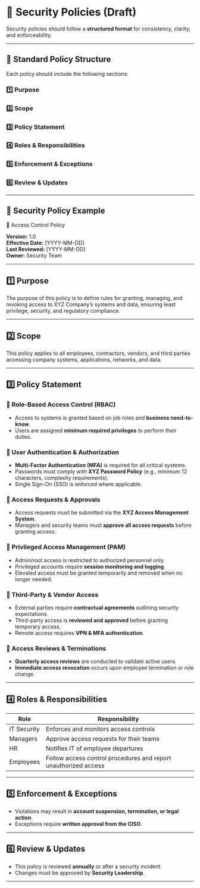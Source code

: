 # 📜 Security Policies (Draft)  

Security policies should follow a **structured format** for consistency, clarity, and enforceability.  

---

## 📌 Standard Policy Structure  

Each policy should include the following sections:  

### 1️⃣ Purpose  

### 2️⃣ Scope  

### 3️⃣ Policy Statement  

### 4️⃣ Roles & Responsibilities  

### 5️⃣ Enforcement & Exceptions   

### 6️⃣ Review & Updates  

---

## 📌 Security Policy Example 
🔐 Access Control Policy  

**Version:** 1.0  
**Effective Date:** [YYYY-MM-DD]  
**Last Reviewed:** [YYYY-MM-DD]  
**Owner:** Security Team  

---

## 1️⃣ Purpose  
The purpose of this policy is to define rules for granting, managing, and revoking access to XYZ Company’s systems and data, ensuring least privilege, security, and regulatory compliance.  

---

## 2️⃣ Scope  
This policy applies to all employees, contractors, vendors, and third parties accessing company systems, applications, networks, and data.  

---

## 3️⃣ Policy Statement  

### 🔹 Role-Based Access Control (RBAC)  
- Access to systems is granted based on job roles and **business need-to-know**.  
- Users are assigned **minimum required privileges** to perform their duties.  

### 🔹 User Authentication & Authorization  
- **Multi-Factor Authentication (MFA)** is required for all critical systems.  
- Passwords must comply with **XYZ Password Policy** (e.g., minimum 12 characters, complexity requirements).  
- Single Sign-On (SSO) is enforced where applicable.  

### 🔹 Access Requests & Approvals  
- Access requests must be submitted via the **XYZ Access Management System**.  
- Managers and security teams must **approve all access requests** before granting access.  

### 🔹 Privileged Access Management (PAM)  
- Admin/root access is restricted to authorized personnel only.  
- Privileged accounts require **session monitoring and logging**.  
- Elevated access must be granted temporarily and removed when no longer needed.  

### 🔹 Third-Party & Vendor Access  
- External parties require **contractual agreements** outlining security expectations.  
- Third-party access is **reviewed and approved** before granting temporary access.  
- Remote access requires **VPN & MFA authentication**.  

### 🔹 Access Reviews & Terminations  
- **Quarterly access reviews** are conducted to validate active users.  
- **Immediate access revocation** occurs upon employee termination or role change.  

---

## 4️⃣ Roles & Responsibilities  

| Role | Responsibility |  
|------|--------------|  
| IT Security | Enforces and monitors access controls |  
| Managers | Approve access requests for their teams |  
| HR | Notifies IT of employee departures |  
| Employees | Follow access control procedures and report unauthorized access |  

---

## 5️⃣ Enforcement & Exceptions  
- Violations may result in **account suspension, termination, or legal action**.  
- Exceptions require **written approval from the CISO**.  

---

## 6️⃣ Review & Updates  
- This policy is reviewed **annually** or after a security incident.  
- Changes must be approved by **Security Leadership**.  

---

